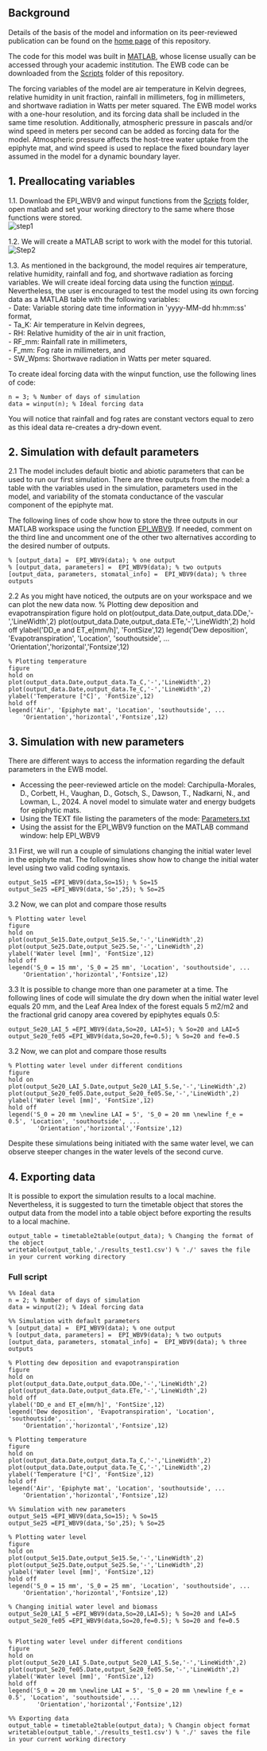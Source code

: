 ## Background
Details of the basis of the model and information on its peer-reviewed publication can be found on the [home page](https://github.com/DavidCarMor/EWB) of this repository. 

The code for this model was built in [MATLAB](https://www.mathworks.com/products/matlab.html), whose license usually can be accessed through your academic institution. The EWB code can be downloaded from the [Scripts](https://github.com/DavidCarMor/EWB/tree/main/Scripts) folder of this repository.

The forcing variables of the model are air temperature in Kelvin degrees, relative humidity in unit fraction, rainfall in millimeters, fog in millimeters, and shortwave radiation in Watts per meter squared. The EWB model works with a one-hour resolution, and its forcing data shall be included in the same time resolution. Additionally, atmospheric pressure in pascals and/or wind speed in meters per second can be added as forcing data for the model. Atmospheric pressure affects the host-tree water uptake from the epiphyte mat, and wind speed is used to replace the fixed boundary layer assumed in the model for a dynamic boundary layer.

## 1. Preallocating variables
1.1. Download the EPI_WBV9 and winput functions from the [Scripts](https://github.com/DavidCarMor/EWB/tree/main/Scripts) folder, open matlab and set your working directory to the same where those functions were stored.<br />
![step1](https://github.com/user-attachments/assets/f0663e70-33d0-4d1d-8a4f-f8b8fabb719d)

1.2. We will create a MATLAB script to work with the model for this tutorial.<br />
![Step2](https://github.com/user-attachments/assets/29048e14-0401-4de9-b25e-21993e9f0afa)

1.3. As mentioned in the background, the model requires air temperature, relative humidity, rainfall and fog, and shortwave radiation as forcing variables. We will create ideal forcing data using the function [winput](https://github.com/DavidCarMor/EWB/tree/main/Scripts/winput.m). Nevertheless, the user is encouraged to test the model using its own forcing data as a MATLAB table with the following variables:<br />
    - Date: Variable storing date time information in 'yyyy-MM-dd hh:mm:ss' format,<br />
    - Ta_K: Air temperature in Kelvin degrees,<br />
    - RH: Relative humidity of the air in unit fraction,<br />
    - RF_mm: Rainfall rate in millimeters,<br />
    - F_mm: Fog rate in millimeters, and<br />
    - SW_Wpms: Shortwave radiation in Watts per meter squared.

  To create ideal forcing data with the winput function, use the following lines of code:
  
    n = 3; % Number of days of simulation
    data = winput(n); % Ideal forcing data
You will notice that rainfall and fog rates are constant vectors equal to zero as this ideal data re-creates a dry-down event.
 
## 2. Simulation with default parameters
2.1 The model includes default biotic and abiotic parameters that can be used to run our first simulation. There are three outputs from the model: a table with the variables used in the simulation, parameters used in the model, and variability of the stomata conductance of the vascular component of the epiphyte mat. 

The following lines of code show how to store the three outputs in our MATLAB workspace using the function [EPI_WBV9](https://github.com/DavidCarMor/EWB/tree/main/Scripts/EPI_WBV9.m). If needed, comment on the third line and uncomment one of the other two alternatives according to the desired number of outputs. 

    % [output_data] =  EPI_WBV9(data); % one output
    % [output_data, parameters] =  EPI_WBV9(data); % two outputs
    [output_data, parameters, stomatal_info] =  EPI_WBV9(data); % three outputs

2.2 As you might have noticed, the outputs are on your workspace and we can plot the new data now.
    % Plotting dew deposition and evapotranspiration
    figure
    hold on 
    plot(output_data.Date,output_data.DDe,'-','LineWidth',2)
    plot(output_data.Date,output_data.ETe,'-','LineWidth',2)
    hold off
    ylabel('DD_e and ET_e[mm/h]', 'FontSize',12)
    legend('Dew deposition', 'Evapotranspiration', 'Location', 'southoutside', ...
    'Orientation','horizontal','Fontsize',12)

    % Plotting temperature
    figure
    hold on 
    plot(output_data.Date,output_data.Ta_C,'-','LineWidth',2)
    plot(output_data.Date,output_data.Te_C,'-','LineWidth',2)
    ylabel('Temperature [°C]', 'FontSize',12)
    hold off
    legend('Air', 'Epiphyte mat', 'Location', 'southoutside', ...
        'Orientation','horizontal','Fontsize',12)


## 3. Simulation with new parameters
There are different ways to access the information regarding the default parameters in the EWB model.
- Accessing the peer-reviewed article on the model: Carchipulla-Morales, D., Corbett, H., Vaughan, D., Gotsch, S., Dawson, T., Nadkarni, N., and Lowman, L., 2024. A novel model to simulate water and energy budgets for epiphytic mats.
- Using the TEXT file listing the parameters of the mode: [Parameters.txt](https://github.com/DavidCarMor/EWB/tree/main/Parameters.txt)
- Using the assist for the EPI_WBV9 function on the MATLAB command window: help EPI_WBV9

3.1  First, we will run a couple of simulations changing the initial water level in the epiphyte mat. The following lines show how to change the initial water level using two valid coding syntaxis. 

    output_Se15 =EPI_WBV9(data,So=15); % So=15
    output_Se25 =EPI_WBV9(data,'So',25); % So=25

3.2 Now, we can plot and compare those results

    % Plotting water level
    figure
    hold on 
    plot(output_Se15.Date,output_Se15.Se,'-','LineWidth',2)
    plot(output_Se25.Date,output_Se25.Se,'-','LineWidth',2)
    ylabel('Water level [mm]', 'FontSize',12)
    hold off
    legend('S_0 = 15 mm', 'S_0 = 25 mm', 'Location', 'southoutside', ...
        'Orientation','horizontal','Fontsize',12)

3.3 It is possible to change more than one parameter at a time. The following lines of code will simulate the dry down when the initial water level equals 20 mm, and the Leaf Area Index of the forest equals 5 m2/m2 and the fractional grid canopy area covered by epiphytes equals 0.5:
    
    output_Se20_LAI_5 =EPI_WBV9(data,So=20, LAI=5); % So=20 and LAI=5
    output_Se20_fe05 =EPI_WBV9(data,So=20,fe=0.5); % So=20 and fe=0.5

3.2 Now, we can plot and compare those results

    % Plotting water level under different conditions
    figure
    hold on 
    plot(output_Se20_LAI_5.Date,output_Se20_LAI_5.Se,'-','LineWidth',2)
    plot(output_Se20_fe05.Date,output_Se20_fe05.Se,'-','LineWidth',2)
    ylabel('Water level [mm]', 'FontSize',12)
    hold off
    legend('S_0 = 20 mm \newline LAI = 5', 'S_0 = 20 mm \newline f_e = 0.5', 'Location', 'southoutside', ...
            'Orientation','horizontal','Fontsize',12)
Despite these simulations being initiated with the same water level, we can observe steeper changes in the water levels of the second curve.

## 4. Exporting data
It is possible to export the simulation results to a local machine. Nevertheless, it is suggested to turn the timetable object that stores the output data from the model into a table object before exporting the results to a local machine.

    output_table = timetable2table(output_data); % Changing the format of the object
    writetable(output_table,'./results_test1.csv') % './' saves the file in your current working directory

### Full script
    %% Ideal data
    n = 2; % Number of days of simulation
    data = winput(2); % Ideal forcing data
    
    %% Simulation with default parameters
    % [output_data] =  EPI_WBV9(data); % one output
    % [output_data, parameters] =  EPI_WBV9(data); % two outputs
    [output_data, parameters, stomatal_info] =  EPI_WBV9(data); % three outputs
    
    % Plotting dew deposition and evapotranspiration
    figure
    hold on 
    plot(output_data.Date,output_data.DDe,'-','LineWidth',2)
    plot(output_data.Date,output_data.ETe,'-','LineWidth',2)
    hold off
    ylabel('DD_e and ET_e[mm/h]', 'FontSize',12)
    legend('Dew deposition', 'Evapotranspiration', 'Location', 'southoutside', ...
        'Orientation','horizontal','Fontsize',12)
    
    % Plotting temperature
    figure
    hold on 
    plot(output_data.Date,output_data.Ta_C,'-','LineWidth',2)
    plot(output_data.Date,output_data.Te_C,'-','LineWidth',2)
    ylabel('Temperature [°C]', 'FontSize',12)
    hold off
    legend('Air', 'Epiphyte mat', 'Location', 'southoutside', ...
        'Orientation','horizontal','Fontsize',12)
    
    %% Simulation with new parameters
    output_Se15 =EPI_WBV9(data,So=15); % So=15
    output_Se25 =EPI_WBV9(data,'So',25); % So=25
    
    % Plotting water level
    figure
    hold on 
    plot(output_Se15.Date,output_Se15.Se,'-','LineWidth',2)
    plot(output_Se25.Date,output_Se25.Se,'-','LineWidth',2)
    ylabel('Water level [mm]', 'FontSize',12)
    hold off
    legend('S_0 = 15 mm', 'S_0 = 25 mm', 'Location', 'southoutside', ...
        'Orientation','horizontal','Fontsize',12)
    
    % Changing initial water level and biomass
    output_Se20_LAI_5 =EPI_WBV9(data,So=20,LAI=5); % So=20 and LAI=5
    output_Se20_fe05 =EPI_WBV9(data,So=20,fe=0.5); % So=20 and fe=0.5
    
    
    % Plotting water level under different conditions
    figure
    hold on 
    plot(output_Se20_LAI_5.Date,output_Se20_LAI_5.Se,'-','LineWidth',2)
    plot(output_Se20_fe05.Date,output_Se20_fe05.Se,'-','LineWidth',2)
    ylabel('Water level [mm]', 'FontSize',12)
    hold off
    legend('S_0 = 20 mm \newline LAI = 5', 'S_0 = 20 mm \newline f_e = 0.5', 'Location', 'southoutside', ...
            'Orientation','horizontal','Fontsize',12)

    %% Exporting data
    output_table = timetable2table(output_data); % Changin object format
    writetable(output_table,'./results_test1.csv') % './' saves the file in your current working directory
